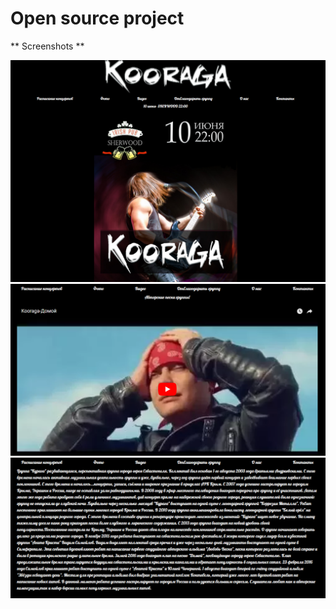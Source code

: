 # Open source project

** Screenshots **

![Main page](screenshots/1.png)
![First page](screenshots/2.png)
![Second page](screenshots/3.png)
